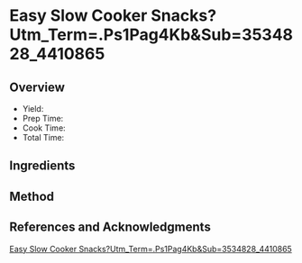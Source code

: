 # Easy Slow Cooker Snacks?Utm_Term=.Ps1Pag4Kb&Sub=3534828_4410865

## Overview

- Yield:
- Prep Time:
- Cook Time:
- Total Time:

## Ingredients


## Method



## References and Acknowledgments

[Easy Slow Cooker Snacks?Utm_Term=.Ps1Pag4Kb&Sub=3534828_4410865](http://www.buzzfeed.com/melissaharrison/easy-slow-cooker-snacks?utm_term=.ps1pAG4KB&sub=3534828_4410865)
